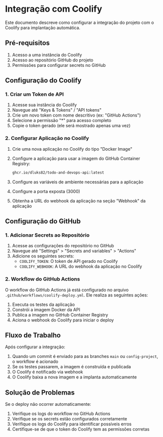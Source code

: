 # Integração com Coolify

Este documento descreve como configurar a integração do projeto com o Coolify para implantação automática.

## Pré-requisitos

1. Acesso a uma instância do Coolify
2. Acesso ao repositório GitHub do projeto
3. Permissões para configurar secrets no GitHub

## Configuração do Coolify

### 1. Criar um Token de API

1. Acesse sua instância do Coolify
2. Navegue até "Keys & Tokens" / "API tokens"
3. Crie um novo token com nome descritivo (ex: "GitHub Actions")
4. Selecione a permissão "\*" para acesso completo
5. Copie o token gerado (ele será mostrado apenas uma vez)

### 2. Configurar Aplicação no Coolify

1. Crie uma nova aplicação no Coolify do tipo "Docker Image"
2. Configure a aplicação para usar a imagem do GitHub Container Registry:

   ```bash
   ghcr.io/dluks82/todo-and-devops-api:latest
   ```

3. Configure as variáveis de ambiente necessárias para a aplicação
4. Configure a porta exposta (3000)
5. Obtenha a URL do webhook da aplicação na seção "Webhook" da aplicação

## Configuração do GitHub

### 1. Adicionar Secrets ao Repositório

1. Acesse as configurações do repositório no GitHub
2. Navegue até "Settings" > "Secrets and variables" > "Actions"
3. Adicione os seguintes secrets:
   - `COOLIFY_TOKEN`: O token de API gerado no Coolify
   - `COOLIFY_WEBHOOK`: A URL do webhook da aplicação no Coolify

### 2. Workflow do GitHub Actions

O workflow do GitHub Actions já está configurado no arquivo `.github/workflows/coolify-deploy.yml`. Ele realiza as seguintes ações:

1. Executa os testes da aplicação
2. Constrói a imagem Docker da API
3. Publica a imagem no GitHub Container Registry
4. Aciona o webhook do Coolify para iniciar o deploy

## Fluxo de Trabalho

Após configurar a integração:

1. Quando um commit é enviado para as branches `main` ou `config-project`, o workflow é acionado
2. Se os testes passarem, a imagem é construída e publicada
3. O Coolify é notificado via webhook
4. O Coolify baixa a nova imagem e a implanta automaticamente

## Solução de Problemas

Se o deploy não ocorrer automaticamente:

1. Verifique os logs do workflow no GitHub Actions
2. Verifique se os secrets estão configurados corretamente
3. Verifique os logs do Coolify para identificar possíveis erros
4. Certifique-se de que o token do Coolify tem as permissões corretas
